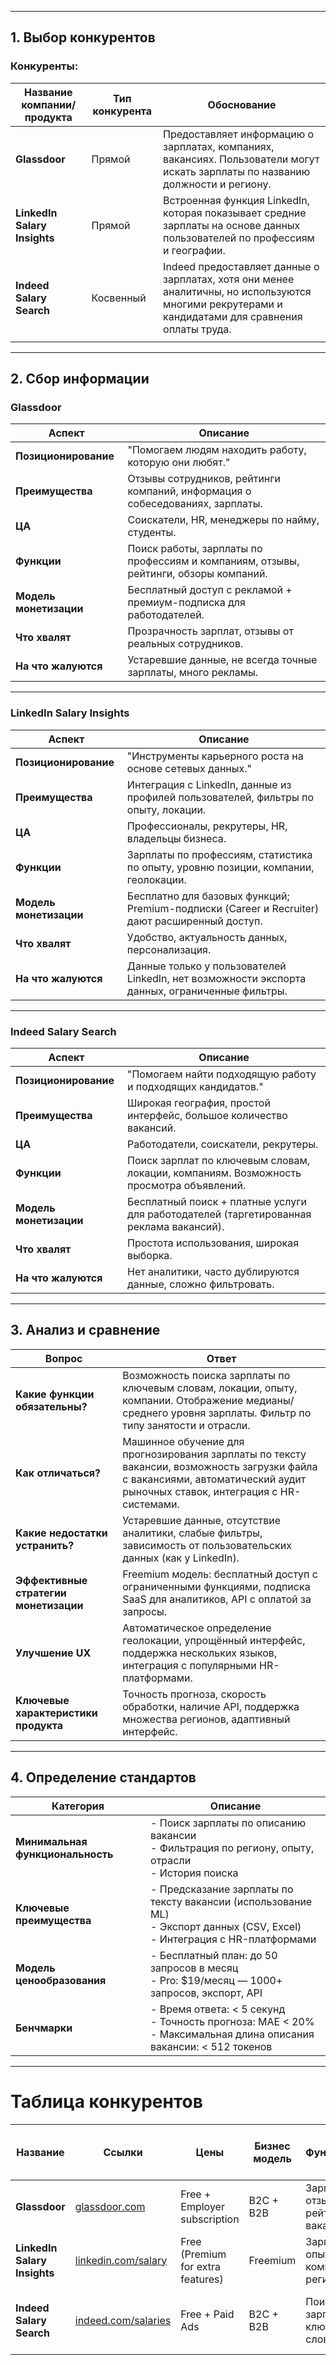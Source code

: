 
---

## 1. Выбор конкурентов

### Конкуренты:
| Название компании/продукта   | Тип конкурента | Обоснование                                                                                                                                       |
| ---------------------------- | -------------- | ------------------------------------------------------------------------------------------------------------------------------------------------- |
| **Glassdoor**                | Прямой         | Предоставляет информацию о зарплатах, компаниях, вакансиях. Пользователи могут искать зарплаты по названию должности и региону.                   |
| **LinkedIn Salary Insights** | Прямой         | Встроенная функция LinkedIn, которая показывает средние зарплаты на основе данных пользователей по профессиям и географии.                        |
| **Indeed Salary Search**     | Косвенный      | Indeed предоставляет данные о зарплатах, хотя они менее аналитичны, но используются многими рекрутерами и кандидатами для сравнения оплаты труда. |
|                              |                |            
                                                                                            
---

## 2. Сбор информации

### Glassdoor

| Аспект                 | Описание                                                                             |
| ---------------------- | ------------------------------------------------------------------------------------ |
| **Позиционирование**   | "Помогаем людям находить работу, которую они любят."                                 |
| **Преимущества**       | Отзывы сотрудников, рейтинги компаний, информация о собеседованиях, зарплаты.        |
| **ЦА**                 | Соискатели, HR, менеджеры по найму, студенты.                                        |
| **Функции**            | Поиск работы, зарплаты по профессиям и компаниям, отзывы, рейтинги, обзоры компаний. |
| **Модель монетизации** | Бесплатный доступ с рекламой + премиум-подписка для работодателей.                   |
| **Что хвалят**         | Прозрачность зарплат, отзывы от реальных сотрудников.                                |
| **На что жалуются**    | Устаревшие данные, не всегда точные зарплаты, много рекламы.                         |

---

### LinkedIn Salary Insights

| Аспект                 | Описание                                                                                       |
| ---------------------- | ---------------------------------------------------------------------------------------------- |
| **Позиционирование**   | "Инструменты карьерного роста на основе сетевых данных."                                       |
| **Преимущества**       | Интеграция с LinkedIn, данные из профилей пользователей, фильтры по опыту, локации.            |
| **ЦА**                 | Профессионалы, рекрутеры, HR, владельцы бизнеса.                                               |
| **Функции**            | Зарплаты по профессиям, статистика по опыту, уровню позиции, компании, геолокации.             |
| **Модель монетизации** | Бесплатно для базовых функций; Premium-подписки (Career и Recruiter) дают расширенный доступ.  |
| **Что хвалят**         | Удобство, актуальность данных, персонализация.                                                 |
| **На что жалуются**    | Данные только у пользователей LinkedIn, нет возможности экспорта данных, ограниченные фильтры. |

---

### Indeed Salary Search

| Аспект                 | Описание                                                                                |
| ---------------------- | --------------------------------------------------------------------------------------- |
| **Позиционирование**   | "Помогаем найти подходящую работу и подходящих кандидатов."                             |
| **Преимущества**       | Широкая география, простой интерфейс, большое количество вакансий.                      |
| **ЦА**                 | Работодатели, соискатели, рекрутеры.                                                    |
| **Функции**            | Поиск зарплат по ключевым словам, локации, компаниям. Возможность просмотра объявлений. |
| **Модель монетизации** | Бесплатный поиск + платные услуги для работодателей (таргетированная реклама вакансий). |
| **Что хвалят**         | Простота использования, широкая выборка.                                                |
| **На что жалуются**    | Нет аналитики, часто дублируются данные, сложно фильтровать.                            |

---

## 3. Анализ и сравнение

| Вопрос                                | Ответ                                                                                                                                                                        |
| ------------------------------------- | ---------------------------------------------------------------------------------------------------------------------------------------------------------------------------- |
| **Какие функции обязательны?**        | Возможность поиска зарплаты по ключевым словам, локации, опыту, компании. Отображение медианы/среднего уровня зарплаты. Фильтр по типу занятости и отрасли.                  |
| **Как отличаться?**                   | Машинное обучение для прогнозирования зарплаты по тексту вакансии, возможность загрузки файла с вакансиями, автоматический аудит рыночных ставок, интеграция с HR-системами. |
| **Какие недостатки устранить?**       | Устаревшие данные, отсутствие аналитики, слабые фильтры, зависимость от пользовательских данных (как у LinkedIn).                                                            |
| **Эффективные стратегии монетизации** | Freemium модель: бесплатный доступ с ограниченными функциями, подписка SaaS для аналитиков, API с оплатой за запросы.                                                        |
| **Улучшение UX**                      | Автоматическое определение геолокации, упрощённый интерфейс, поддержка нескольких языков, интеграция с популярными HR-платформами.                                           |
| **Ключевые характеристики продукта**  | Точность прогноза, скорость обработки, наличие API, поддержка множества регионов, адаптивный интерфейс.                                                                      |

---

## 4. Определение стандартов

| Категория                        | Описание                                                                                                                        |
| -------------------------------- | ------------------------------------------------------------------------------------------------------------------------------- |
| **Минимальная функциональность** | - Поиск зарплаты по описанию вакансии<br>- Фильтрация по региону, опыту, отрасли<br>- История поиска                            |
| **Ключевые преимущества**        | - Предсказание зарплаты по тексту вакансии (использование ML)<br>- Экспорт данных (CSV, Excel)<br>- Интеграция с HR-платформами |
| **Модель ценообразования**       | - Бесплатный план: до 50 запросов в месяц<br>- Pro: $19/месяц — 1000+ запросов, экспорт, API                                    |
| **Бенчмарки**                    | - Время ответа: < 5 секунд<br>- Точность прогноза: MAE < 20%<br>- Максимальная длина описания вакансии: < 512 токенов           |

---


# Таблица конкурентов

| Название | Ссылки | Цены | Бизнес модель | Функционал | Позиционирование | Преимущества | ЦА | Время ответа | Точность прогноза: MAE | Длина теста описания вакансии (токены) |
|----------|--------|------|---------------|------------|------------------|--------------|----|---------------|-------------------------|---------------------------------------|
| **Glassdoor** | [glassdoor.com](https://www.glassdoor.com)  | Free + Employer subscription | B2C + B2B | Зарплаты, отзывы, рейтинги, вакансии | "Помогаем людям находить работу, которую они любят." | Прозрачность, отзывы | Соискатели, HR, менеджеры по найму, студенты. | ~3 сек | — (статистика, не ML) | — (не поддерживает) |
| **LinkedIn Salary Insights** | [linkedin.com/salary](https://www.linkedin.com/salary)  | Free (Premium for extra features) | Freemium | Зарплаты по опыту, компании, региону | "Инструменты карьерного роста на основе сетевых данных." | Персонализация, аналитика | Профессионалы, рекрутеры | ~2 сек | — (статистика, не ML) | — (не поддерживает) |
| **Indeed Salary Search** | [indeed.com/salaries](https://www.indeed.com/salaries)  | Free + Paid Ads | B2C + B2B | Поиск зарплат по ключевым словам | "Помогаем найти подходящую работу и подходящих кандидатов." | Простота, масштаб | Работодатели, соискатели, рекрутеры. | ~1.5 сек | — (статистика, не ML) | — (не поддерживает) |
